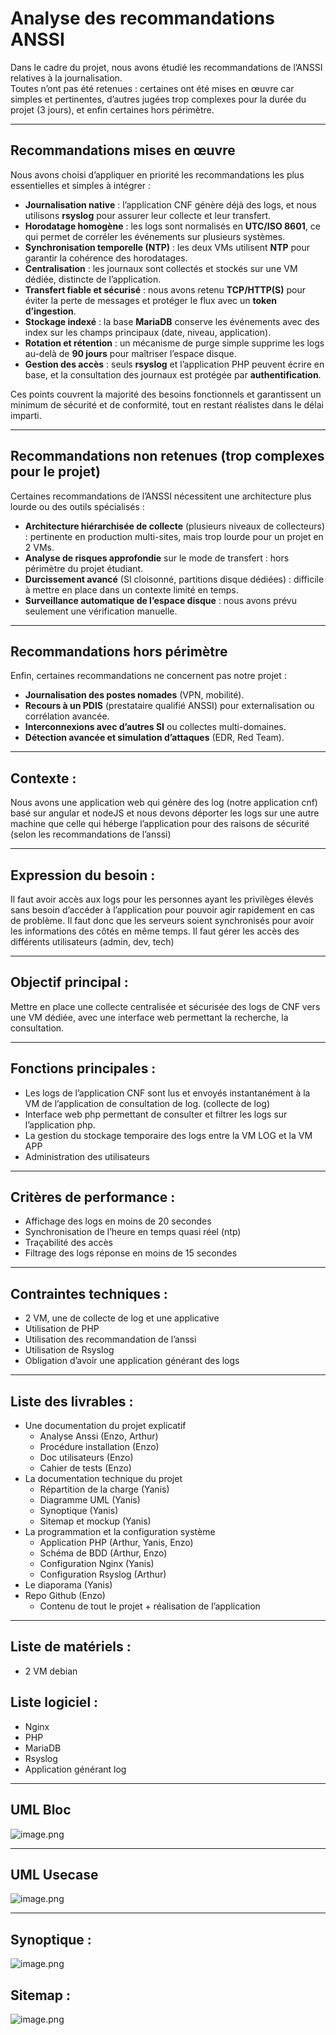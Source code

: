 
# Analyse des recommandations ANSSI

Dans le cadre du projet, nous avons étudié les recommandations de l’ANSSI relatives à la journalisation.  
Toutes n’ont pas été retenues : certaines ont été mises en œuvre car simples et pertinentes, d’autres jugées trop complexes pour la durée du projet (3 jours), et enfin certaines hors périmètre.

---

## Recommandations mises en œuvre

Nous avons choisi d’appliquer en priorité les recommandations les plus essentielles et simples à intégrer :

- **Journalisation native** : l’application CNF génère déjà des logs, et nous utilisons **rsyslog** pour assurer leur collecte et leur transfert.  
- **Horodatage homogène** : les logs sont normalisés en **UTC/ISO 8601**, ce qui permet de corréler les événements sur plusieurs systèmes.  
- **Synchronisation temporelle (NTP)** : les deux VMs utilisent **NTP** pour garantir la cohérence des horodatages.  
- **Centralisation** : les journaux sont collectés et stockés sur une VM dédiée, distincte de l’application.  
- **Transfert fiable et sécurisé** : nous avons retenu **TCP/HTTP(S)** pour éviter la perte de messages et protéger le flux avec un **token d’ingestion**.  
- **Stockage indexé** : la base **MariaDB** conserve les événements avec des index sur les champs principaux (date, niveau, application).  
- **Rotation et rétention** : un mécanisme de purge simple supprime les logs au-delà de **90 jours** pour maîtriser l’espace disque.  
- **Gestion des accès** : seuls **rsyslog** et l’application PHP peuvent écrire en base, et la consultation des journaux est protégée par **authentification**.  

Ces points couvrent la majorité des besoins fonctionnels et garantissent un minimum de sécurité et de conformité, tout en restant réalistes dans le délai imparti.

---

## Recommandations non retenues (trop complexes pour le projet)

Certaines recommandations de l’ANSSI nécessitent une architecture plus lourde ou des outils spécialisés :

- **Architecture hiérarchisée de collecte** (plusieurs niveaux de collecteurs) : pertinente en production multi-sites, mais trop lourde pour un projet en 2 VMs.  
- **Analyse de risques approfondie** sur le mode de transfert : hors périmètre du projet étudiant.  
- **Durcissement avancé** (SI cloisonné, partitions disque dédiées) : difficile à mettre en place dans un contexte limité en temps.  
- **Surveillance automatique de l’espace disque** : nous avons prévu seulement une vérification manuelle.  

---

## Recommandations hors périmètre

Enfin, certaines recommandations ne concernent pas notre projet :

- **Journalisation des postes nomades** (VPN, mobilité).  
- **Recours à un PDIS** (prestataire qualifié ANSSI) pour externalisation ou corrélation avancée.  
- **Interconnexions avec d’autres SI** ou collectes multi-domaines.  
- **Détection avancée et simulation d’attaques** (EDR, Red Team).  


---
## Contexte : 

Nous avons une application web qui génère des log (notre application cnf) basé sur angular et nodeJS et nous devons déporter les logs sur une autre machine que celle qui héberge l’application pour des raisons de sécurité (selon les recommandations de l’anssi)

---

## Expression du besoin :

Il faut avoir accès aux logs pour les personnes ayant les privilèges élevés sans besoin d’accéder à l’application pour pouvoir agir rapidement en cas de problème. Il faut donc que les serveurs soient synchronisés pour avoir les informations des côtés en même temps. Il faut gérer les accès des différents utilisateurs (admin, dev, tech)

---

## Objectif principal : 
Mettre en place une collecte centralisée et sécurisée des logs de CNF vers une VM dédiée, avec une interface web permettant la recherche, la consultation.

---

## Fonctions principales :

- Les logs de l’application CNF sont lus et envoyés instantanément à la VM de l’application de consultation de log. (collecte de log)
- Interface web php permettant de consulter et filtrer les logs sur l’application php.
- La gestion du stockage temporaire des logs entre la VM LOG et la VM APP
- Administration des utilisateurs

---

## Critères de performance :

- Affichage des logs en moins de 20 secondes
- Synchronisation de l’heure en temps quasi réel (ntp)
- Traçabilité des accès
- Filtrage des logs réponse en moins de 15 secondes

---

## Contraintes techniques : 

- 2 VM, une de collecte de log et une applicative
- Utilisation de PHP
- Utilisation des recommandation de l’anssi
- Utilisation de Rsyslog
- Obligation d’avoir une application générant des logs

---

## Liste des livrables :

- Une documentation du projet explicatif
    - Analyse Anssi (Enzo, Arthur)
    - Procédure installation (Enzo)
    - Doc utilisateurs (Enzo)
    - Cahier de tests (Enzo)
- La documentation technique du projet
    - Répartition de la charge (Yanis)
    - Diagramme UML (Yanis)
    - Synoptique (Yanis)
    - Sitemap et mockup (Yanis)
- La programmation et la configuration système
    - Application PHP (Arthur, Yanis, Enzo)
    - Schéma de BDD (Arthur, Enzo)
    - Configuration Nginx (Yanis)
    - Configuration Rsyslog (Arthur)
- Le diaporama (Yanis)
- Repo Github (Enzo)
    - Contenu de tout le projet + réalisation de l’application

---

## Liste de matériels :

- 2 VM debian

## Liste logiciel :

- Nginx
- PHP
- MariaDB
- Rsyslog
- Application générant log

---

## UML Bloc

![image.png](/Documentation/diagramme%20bloc%20uml.png)

---

## UML Usecase

![image.png](/Documentation/Diagramme%20uml%20usecase.png)

---

## Synoptique :

![image.png](/Documentation/synoptique%20fonctionnement.png)


## Sitemap : 

![image.png](/Documentation/sitemap.png)
